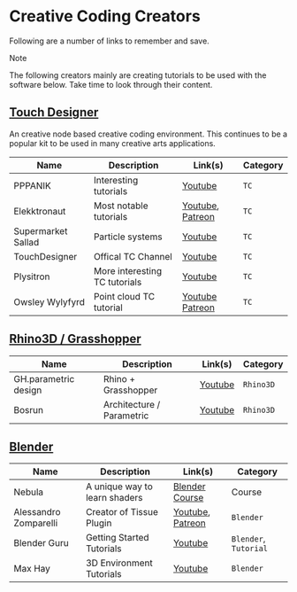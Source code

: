 # Creative Coding Creators

Following are a number of links to remember and save. 

> [!Note]
> The following creators mainly are creating tutorials to be used with the software below. Take time to look through their content. 

## [Touch Designer](https://derivative.ca/) 
An creative node based creative coding environment. This continues to be a popular kit to be used in many creative arts applications. 

| Name | Description | Link(s) | Category | 
| --- | --- | --- | --- |
| PPPANIK | Interesting tutorials | [Youtube](https://www.youtube.com/@pppanik007/videos) | `TC` | 
| Elekktronaut | Most notable tutorials | [Youtube](https://www.youtube.com/@elekktronaut), [Patreon](https://www.patreon.com/elekktronaut) | `TC` | 
| Supermarket Sallad | Particle systems |  [Youtube](https://www.youtube.com/@supermarketsallad/videos) | `TC` | 
| TouchDesigner | Offical TC Channel | [Youtube](https://www.youtube.com/@TouchDesignerOfficial/videos) | `TC` | 
| Plysitron | More interesting TC tutorials | [Youtube](https://www.youtube.com/@plyzitron) | `TC` |
| Owsley Wylyfyrd | Point cloud TC tutorial | [Youtube](https://www.youtube.com/@owsleywylyfyrd) [Patreon](https://www.patreon.com/owsley_wylyfyrd)| `TC` |


## [Rhino3D / Grasshopper](https://www.rhino3d.com/)

| Name | Description | Link(s) | Category | 
| --- | --- | --- | --- |
| GH.parametric design | Rhino + Grasshopper | [Youtube](https://www.youtube.com/@RhinoGrasshopper) | `Rhino3D` |
| Bosrun | Architecture / Parametric | [Youtube](https://www.youtube.com/@bosrun_lrm) | `Rhino3D` | 

## [Blender](https://www.blender.org/)


| Name | Description | Link(s) | Category | 
| --- | --- |--- | --- |
| Nebula | A unique way to learn shaders | [Blender Course](https://blendermarket.com/products/nebula-course?ref=311) | Course | `Blender` | 
| Alessandro Zomparelli| Creator of Tissue Plugin | [Youtube](https://www.youtube.com/@AlessandroZomparelli/videos), [Patreon](https://www.patreon.com/alessandrozomparelli)| `Blender` |
| Blender Guru | Getting Started Tutorials | [Youtube](https://www.youtube.com/@blenderguru)| `Blender`, `Tutorial` |
| Max Hay | 3D Environment Tutorials |  [Youtube](https://www.youtube.com/@maxhayart) | `Blender` | 